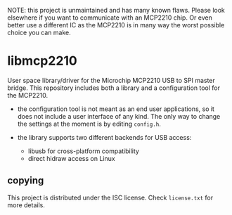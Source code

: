 NOTE: this project is unmaintained and has many known flaws. Please look
elsewhere if you want to communicate with an MCP2210 chip. Or even better use
a different IC as the MCP2210 is in many way the worst possible choice you can
make.

# libmcp2210
User space library/driver for the Microchip MCP2210 USB to SPI master bridge.
This repository includes both a library and a configuration tool for the MCP2210.

- the configuration tool is not meant as an end user applications, so
it does not include a user interface of any kind. The only way to change the
settings at the moment is by editing `config.h`.

- the library supports two different backends for USB access:
	- libusb for cross-platform compatibility
	- direct hidraw access on Linux

## copying
This project is distributed under the ISC license. Check `license.txt` for more
details.
